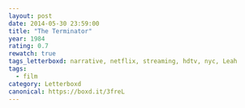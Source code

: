 ```yaml
---
layout: post 
date: 2014-05-30 23:59:00
title: "The Terminator"
year: 1984
rating: 0.7
rewatch: true
tags_letterboxd: narrative, netflix, streaming, hdtv, nyc, Leah
tags:
  - film
category: Letterboxd
canonical: https://boxd.it/3freL
---
```

